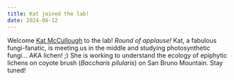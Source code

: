 ```yaml
---
title: Kat joined the lab!
date: 2024-06-12
---
```


Welcome [Kat McCullough](https://meep-lab.com/author/KatrinaMcCullough/) to the lab!
*Round of applause!* 
Kat, a fabulous fungi-fanatic, is meeting us in the middle and studying photosynthetic fungi... AKA lichen! ;) 
She is working to understand the ecology of epiphytic lichens on coyote brush (*Baccharis pilularis*) on San Bruno Mountain. 
Stay tuned!